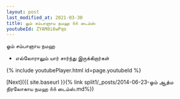 ```yaml
---
layout: post
last_modified_at: 2021-03-30
title: ஓம் சம்பாஞாய நமஹ ௧௧ டைம்ஸ்
youtubeId: ZYAM8i6wPqo
---
```

 
 
 ஓம் சம்பாஞாய நமஹ  
 
 -  எல்லோராலும் யார் சார்ந்து இருக்கிறார்கள் 
 
  
 
  
 
 
 
 
 
 


{% include youtubePlayer.html id=page.youtubeId %}
 
[Next]({{ site.baseurl }}{% link  split1/_posts/2014-06-23-ஓம் ஆத்ம நிரலோகாய நமஹ ௧௧ டைம்ஸ்.md%})
 
